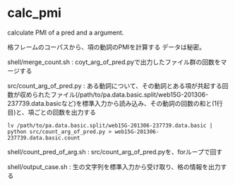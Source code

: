 # calc_pmi
calculate PMI of a pred and a argument.


格フレームのコーパスから、項の動詞のPMIを計算する
データは秘密。

shell/merge_count.sh : coyt_arg_of_pred.pyで出力したファイル群の回数をマージする

src/count_arg_of_pred.py : ある動詞について、その動詞とある項が共起する回数が収められたファイル(/path/to/pa.data.basic.split/web15G-201306-237739.data.basicなど)を標準入力から読み込み、その動詞の回数の和と(1行目)と、項ごとの回数を出力する

`lv /path/to/pa.data.basic.split/web15G-201306-237739.data.basic | python src/count_arg_of_pred.py > web15G-201306-237739.data.basic.count`

shell/count_pred_of_arg.sh : src/count_arg_of_pred.pyを、forループで回す

shell/output_case.sh : 生の文字列を標準入力から受け取り、格の情報を出力する
